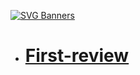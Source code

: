 
[![SVG Banners](https://svg-banners.vercel.app/api?type=luminance&text1=Clinic-System%20🌻&width=800&height=400)](https://github.com/Akshay090/svg-banners)

- # [First-review](https://github.com/ALEXANDER242164/OOP/tree/First-review)

